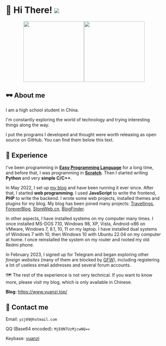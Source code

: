 # 👋 Hi There! ![](https://komarev.com/ghpvc/?username=yzl3014)
<div align="center">
  <img height="195px" src="https://github-readme-stats.vercel.app/api?username=yzl3014&show_icons=true&rank_icon=github" /><img height="195px" src="https://github-readme-stats.vercel.app/api/top-langs/?username=yzl3014&layout=compact&size_weight=0.5&count_weight=0.5" />
</div>

## 🕶 About me

I am a high school student in China.

I'm constantly exploring the world of technology and trying interesting things along the way.

I put the programs I developed and thought were worth releasing as open source on GitHub. You can find them below this text.

## 📃 Experience

<!--<details>
  <summary>A boring prologue, click to view.</summary>

> I have left a link to this page in profiles of many of my social media accounts. Not only does it show my computer skills (even if from this page you can't tell how high they are), but it also makes it easy for others to verify my identity.

> As you can see, I am Chinese, so the main visitors of my profile should be Chinese users. As for why I wrote in English, on the one hand, this platform is for the whole world, I think I should use a language with a wider coverage, and on the other hand, I don’t want my classmates to easily remember these words and mention them everywhere in school, mainly the latter. Fortunately this has never happened.

> Without further ado, let me introduce myself.
</details>-->

<!--When I was in the fourth grade of elementary school, around April 2018, I tried [LabVIEW](https://en.wikipedia.org/wiki/LabVIEW) on a Windows 7 laptop at home. It was a program my mom used at work. Because it was graphical, I could "write" some small gadgets with it without any programming experience. Of course, it was obviously impossible to start with such a professional and large software, let alone for an elementary school student. So the following thing happened.-->

I've been programming in **[Easy Programming Language](https://en.wikipedia.org/wiki/Easy_Programming_Language)** for a long time, and before that, I was programming in **[Scratch](https://scratch.mit.edu/)**. Then I started writing **Python** and very **simple C/C++**.

In May 2022, I set up [my blog](https://www.yuanzj.top/) and have been running it ever since. After that, I started **web programming**. I used **JavaScript** to write the frontend, **PHP** to write the backend. I wrote some web projects, installed themes and plugins for my blog. My blog has been joined many projects: [Travellings](https://github.com/travellings-link/travellings), [ForeverBlog](https://foreverblog.cn/blog/5213.html), [StoreWeb.cn](https://storeweb.cn/site/o/1815), [BlogFinder](https://bf.zzxworld.com/s/690).

In other aspects, I have installed systems on my computer many times. I once installed MS-DOS 7.10, Windows 98, XP, Vista, Android-x86 on VMware, Windows 7, 8.1, 10, 11 on my laptop. I have installed dual systems of Windows 7 with 10, then Windows 10 with Ubuntu 22.04 on my computer at home. I once reinstalled the system on my router and rooted my old Redmi phone.

In February 2023, I signed up for Telegram and began exploring other *foreign websites* (many of them are blocked by [GFW](https://en.wikipedia.org/wiki/Great_Firewall)), including registering a lot of useless email addresses and several forum accounts.

🗺 The rest of the experience is not very technical. If you want to know more, please visit my blog, which is only available in Chinese.

**Blog:** https://www.yuanzj.top/

## 💬 Contact me

Email: `yzj09@hotmail.com`

QQ (Base64 encoded): `MjE0NTUzMjcwNQ==`

Keybase: [yuanzj](https://keybase.io/yuanzj)
